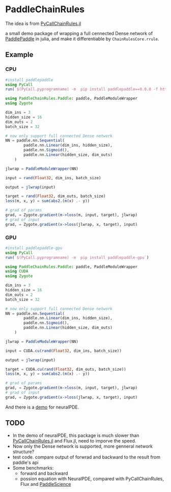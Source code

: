 # PaddleChainRules

The idea is from [PyCallChainRules.jl](https://github.com/rejuvyesh/PyCallChainRules.jl)

a small demo package of wrapping a full cennected Dense network of [PaddlePaddle](https://github.com/PaddlePaddle/Paddle) in julia, and make it differentiable by `ChainRulesCore.rrule`.

## Example
### CPU
```julia
#install paddlepaddle
using PyCall
run(`$(PyCall.pyprogramname) -m  pip install paddlepaddle==0.0.0 -f https://www.paddlepaddle.org.cn/whl/linux/cpu-mkl/develop.html`)

using PaddleChainRules.Paddle: paddle, PaddleModuleWrapper
using Zygote

dim_ins = 3
hidden_size = 16
dim_outs = 2
batch_size = 32

# now only support full connected Dense network
NN = paddle.nn.Sequential(
        paddle.nn.Linear(dim_ins, hidden_size),
        paddle.nn.Sigmoid(),
        paddle.nn.Linear(hidden_size, dim_outs)
    )

jlwrap = PaddleModuleWrapper(NN)

input = rand(Float32, dim_ins, batch_size)

output = jlwrap(input)

target = rand(Float32, dim_outs, batch_size)
loss(m, x, y) = sum(abs2.(m(x) .- y))

# grad of params 
grad, = Zygote.gradient(m->loss(m, input, target), jlwrap)
# grad of input
grad, = Zygote.gradient(x->loss(jlwrap, x, target), input)
```

### GPU
```julia
#install paddlepaddle-gpu
using PyCall
run(`$(PyCall.pyprogramname) -m  pip install paddlepaddle-gpu`)

using PaddleChainRules.Paddle: paddle, PaddleModuleWrapper
using CUDA
using Zygote

dim_ins = 3
hidden_size = 16
dim_outs = 2
batch_size = 32

# now only support full connected Dense network
NN = paddle.nn.Sequential(
        paddle.nn.Linear(dim_ins, hidden_size),
        paddle.nn.Sigmoid(),
        paddle.nn.Linear(hidden_size, dim_outs)
    )

jlwrap = PaddleModuleWrapper(NN)

input = CUDA.cu(rand(Float32, dim_ins, batch_size))

output = jlwrap(input)

target = CUDA.cu(rand(Float32, dim_outs, batch_size))
loss(m, x, y) = sum(abs2.(m(x) .- y))

# grad of params 
grad, = Zygote.gradient(m->loss(m, input, target), jlwrap)
# grad of input
grad, = Zygote.gradient(x->loss(jlwrap, x, target), input)
```


And there is a [demo](examples/demo_neuralpde.jl) for neuralPDE.

## TODO
- In the demo of neuralPDE, this package is much slower than [PyCallChainRules.jl](https://github.com/rejuvyesh/PyCallChainRules.jl) and Flux.jl, need to imporve the speed.
- Now only the Dense network is supported, more genneral network structure?
- test code. compare output of forwrad and backward to the result from paddle's api
- Some benchmarks:
    + forward and backward
    + possion equation with NeuralPDE, compared with PyCallChainRules, Flux and [PaddleScience](https://github.com/PaddlePaddle/PaddleScience)





